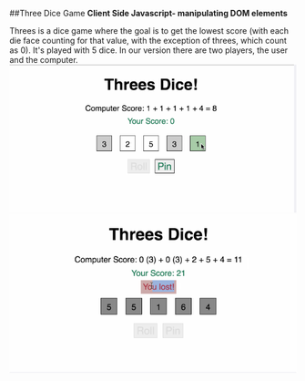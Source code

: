 ##Three Dice Game
**Client Side Javascript- manipulating DOM elements**

Threes is a dice game where the goal is to get the lowest score (with each die face counting for that value, with the exception of threes, which count as 0). It's played with 5 dice. In our version there are two players, the user and the computer.
![Alt text](/public/img.png)
![Alt text](/public/img2.png)

